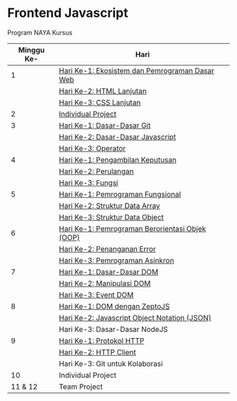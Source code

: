 # Frontend Javascript
Program NAYA Kursus

Minggu Ke- | Hari
-|-
1 | [Hari Ke-1: Ekosistem dan Pemrograman Dasar Web](./01.md#hari-ke-1-ekosistem-dan-pemrograman-dasar-web)
| | [Hari Ke-2: HTML Lanjutan](./01.md#hari-ke-2-html-lanjutan)
| | [Hari Ke-3: CSS Lanjutan](./01.md#hari-ke-3-css-lanjutan)
2 | [Individual Project](./02.md#minggu-ke-2)
3 | [Hari Ke-1: Dasar-Dasar Git](./03.md#hari-ke-1-dasar-dasar-git)
| | [Hari Ke-2: Dasar-Dasar Javascript](./03.md#hari-ke-1-dasar-dasar-javascript)
| | [Hari Ke-3: Operator](./03.md#hari-ke-2-operator)
4 | [Hari Ke-1: Pengambilan Keputusan](./04.md#hari-ke-1-pengambilan-keputusan)
| | [Hari Ke-2: Perulangan](./04.md#hari-ke-2-perulangan)
| | [Hari Ke-3: Fungsi](./04.md#hari-ke-3-fungsi)
5 | [Hari Ke-1: Pemrograman Fungsional](./05.md#hari-ke-1-pemrograman-fungsional)
| | [Hari Ke-2: Struktur Data Array](./05.md#hari-ke-2-struktur-data-array)
| | [Hari Ke-3: Struktur Data Object](./05.md#hari-ke-3-struktur-data-object)
6 | [Hari Ke-1: Pemrograman Berorientasi Objek (OOP)](./06.md#hari-ke-1-pemrograman-berorientasi-objek-oop)
| | [Hari Ke-2: Penanganan Error](./06.md#hari-ke-2-penanganan-error)
| | [Hari Ke-3: Pemrograman Asinkron](./06.md#hari-ke-3-pemrograman-asinkron)
7 | [Hari Ke-1: Dasar-Dasar DOM](./07.md#hari-ke-1-dasar-dasar-dom)
| | [Hari Ke-2: Manipulasi DOM](./07.md#hari-ke-2-manipulasi-dom)
| | [Hari Ke-3: Event DOM](./07.md#hari-ke-3-event-dom)
8 | [Hari Ke-1: DOM dengan ZeptoJS](./08.md#hari-ke-1-dom-dengan-zeptojs)
| | [Hari Ke-2: Javascript Object Notation (JSON)](./08.md#hari-ke-2-javascript-object-notation-json)
| | Hari Ke-3: Dasar-Dasar NodeJS
9 | [Hari Ke-1: Protokol HTTP](./09.md#hari-ke-1-protokol-http)
| | [Hari Ke-2: HTTP Client](./09.md#hari-ke-2-http-client)
| | Hari Ke-3: Git untuk Kolaborasi
10 | Individual Project
11 & 12 | Team Project
